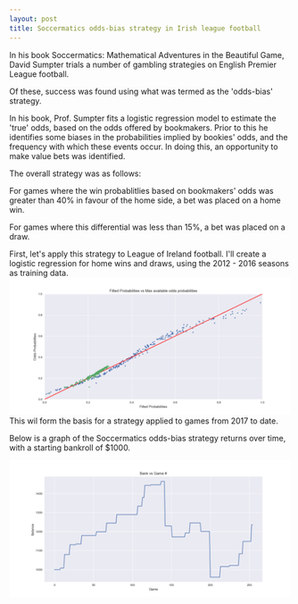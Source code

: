 ```yaml
---
layout: post
title: Soccermatics odds-bias strategy in Irish league football
---
```


In his book Soccermatics: Mathematical Adventures in the Beautiful Game, David Sumpter trials a number of gambling strategies on English Premier League football.

Of these, success was found using what was termed as the 'odds-bias' strategy. 

In his book, Prof. Sumpter fits a logistic regression model to estimate the 'true' odds, based on the odds offered by bookmakers. Prior to this he identifies some biases in the probabilities implied by bookies' odds, and the frequency with which these events occur. In doing this, an opportunity to make value bets was identified.

The overall strategy was as follows:

For games where the win probablitlies based on bookmakers' odds was greater than 40% in favour of the home side, a bet was placed on a home win.

For games where this differential was less than 15%, a bet was placed on a draw.

First, let's apply this strategy to League of Ireland football. I'll create a logistic regression for home wins and draws, using the 2012 - 2016 seasons as training data. 
![Img1](/images/Odds_Prob_Soccermatics.png "Logistic model fit")
This wil form the basis for a strategy applied to games from 2017 to date. 

Below is a graph of the Soccermatics odds-bias strategy returns over time, with a starting bankroll of $1000.

![Img2](/images/Bank_GameNo.png "Bank roll over time")

